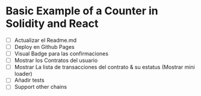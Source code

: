 # Basic Example of a Counter in Solidity and React

- [ ] Actualizar el Readme.md
- [ ] Deploy en Github Pages
- [ ] Visual Badge para las confirmaciones
- [ ] Mostrar los Contratos del usuario
- [ ] Mostrar La lista de transacciones del contrato & su estatus (Mostrar mini loader)
- [ ] Añadir tests
- [ ] Support other chains
